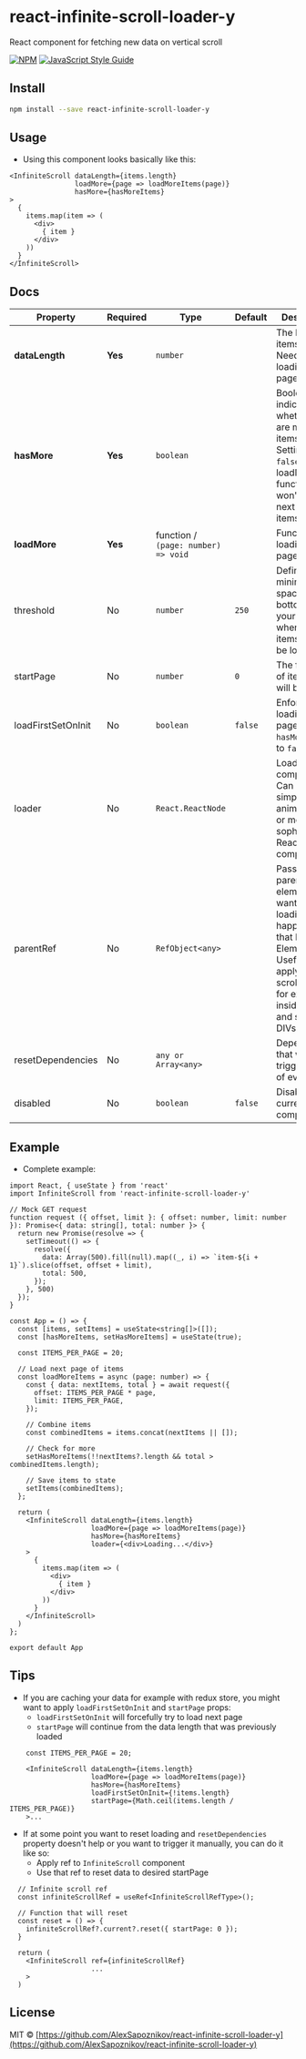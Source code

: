 # react-infinite-scroll-loader-y

React component for fetching new data on vertical scroll

[![NPM](https://img.shields.io/npm/v/react-infinite-scroll-loader-y.svg)](https://www.npmjs.com/package/react-infinite-scroll-loader-y) [![JavaScript Style Guide](https://img.shields.io/badge/code_style-standard-brightgreen.svg)](https://standardjs.com)

## Install

```bash
npm install --save react-infinite-scroll-loader-y
```

## Usage
- Using this component looks basically like this:

```tsx
<InfiniteScroll dataLength={items.length}
                loadMore={page => loadMoreItems(page)}
                hasMore={hasMoreItems}
>
  {
    items.map(item => (
      <div>
        { item }
      </div>
    ))
  }
</InfiniteScroll>
```

## Docs

| Property | Required | Type | Default | Description |
| --- | --- | --- | --- | --- |
| **dataLength** | **Yes** | `number` | | The length of items. Needed for loading next page. |
| **hasMore** | **Yes** | `boolean` | |  Boolean to indicate whether there are more items to load. Setting it to `false` disables loadMore() function and won't load next page of items. |
| **loadMore** | **Yes** | function / `(page: number) => void` | | Function for loading next page of items. |
| threshold | No | `number` | `250` | Defines minimum space from bottom of your page when new items need to be loaded. |
| startPage | No | `number` | `0` | The first page of items that will be loaded. |
| loadFirstSetOnInit | No | `boolean` | `false` | Enforces loading first page even if `hasMore` is set to `false` |
| loader | No | `React.ReactNode` | | Loading component. Can be a simple text, animated icon or more sophisticated React component. |
| parentRef | No | `RefObject<any>` | | Pass ref of parent HTML element if you want scroll-loading to happen inside that HTML Element. Useful for applying scroll loader for example inside modals and specific DIVs. |
| resetDependencies | No | `any or Array<any>` | | Dependencies that will trigger reset of everything |
| disabled | No | `boolean` | `false` | Disables current component |


## Example
- Complete example:

```tsx
import React, { useState } from 'react'
import InfiniteScroll from 'react-infinite-scroll-loader-y'

// Mock GET request
function request ({ offset, limit }: { offset: number, limit: number }): Promise<{ data: string[], total: number }> {
  return new Promise(resolve => {
    setTimeout(() => {
      resolve({
        data: Array(500).fill(null).map((_, i) => `item-${i + 1}`).slice(offset, offset + limit),
        total: 500,
      });
    }, 500)
  });
}

const App = () => {
  const [items, setItems] = useState<string[]>([]);
  const [hasMoreItems, setHasMoreItems] = useState(true);

  const ITEMS_PER_PAGE = 20;

  // Load next page of items
  const loadMoreItems = async (page: number) => {
    const { data: nextItems, total } = await request({
      offset: ITEMS_PER_PAGE * page,
      limit: ITEMS_PER_PAGE,
    });

    // Combine items
    const combinedItems = items.concat(nextItems || []);

    // Check for more
    setHasMoreItems(!!nextItems?.length && total > combinedItems.length);

    // Save items to state
    setItems(combinedItems);
  };

  return (
    <InfiniteScroll dataLength={items.length}
                    loadMore={page => loadMoreItems(page)}
                    hasMore={hasMoreItems}
                    loader={<div>Loading...</div>}
    >
      {
        items.map(item => (
          <div>
            { item }
          </div>
        ))
      }
    </InfiniteScroll>
  )
};

export default App

```

## Tips
- If you are caching your data for example with redux store, you might want to apply `loadFirstSetOnInit` and `startPage` props:
    - `loadFirstSetOnInit` will forcefully try to load next page
    - `startPage` will continue from the data length that was previously loaded

```tsx
    const ITEMS_PER_PAGE = 20;

    <InfiniteScroll dataLength={items.length}
                    loadMore={page => loadMoreItems(page)}
                    hasMore={hasMoreItems}
                    loadFirstSetOnInit={!items.length}
                    startPage={Math.ceil(items.length / ITEMS_PER_PAGE)}
    >...
```

- If at some point you want to reset loading and `resetDependencies` property doesn't help or you want to trigger it manually, you can do it like so:
    - Apply ref to `InfiniteScroll` component
    - Use that ref to reset data to desired startPage
```tsx
  // Infinite scroll ref
  const infiniteScrollRef = useRef<InfiniteScrollRefType>();

  // Function that will reset
  const reset = () => {
    infiniteScrollRef?.current?.reset({ startPage: 0 });
  }

  return (
    <InfiniteScroll ref={infiniteScrollRef}
                    ...
    >
  )
```

## License

MIT © [https://github.com/AlexSapoznikov/react-infinite-scroll-loader-y](https://github.com/AlexSapoznikov/react-infinite-scroll-loader-y)
